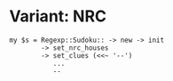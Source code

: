 # Variant: NRC

<!-- %% svg-grid: none -->
<!-- %% class: focus -&gt; set_nrc_houses -->

~~~~
my $s = Regexp::Sudoku:: -> new -> init
        -> set_nrc_houses
        -> set_clues (<<~ '--')
           ...
           --
~~~~
